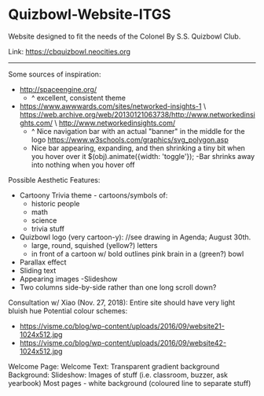 # Quizbowl-Website-ITGS
Website designed to fit the needs of the Colonel By S.S. Quizbowl Club.

Link: https://cbquizbowl.neocities.org

<hr />

Some sources of inspiration:
- http://spaceengine.org/
    - ^ excellent, consistent theme
- https://www.awwwards.com/sites/networked-insights-1 \ https://web.archive.org/web/20130121063738/http://www.networkedinsights.com/ \ http://www.networkedinsights.com/
    - ^ Nice navigation bar with an actual "banner" in the middle for the logo https://www.w3schools.com/graphics/svg_polygon.asp
    - Nice bar appearing, expanding, and then shrinking a tiny bit when you hover over it $(obj).animate({width: 'toggle'});
        -Bar shrinks away into nothing when you hover off
    
Possible Aesthetic Features: 
- Cartoony Trivia theme - cartoons/symbols of: 
    - historic people
    - math
    - science 
    - trivia stuff
- Quizbowl logo (very cartoon-y): //see drawing in Agenda; August 30th.
    - large, round, squished (yellow?) letters
    - in front of a cartoon w/ bold outlines pink brain in a (green?) bowl
- Parallax effect
- Sliding text
- Appearing images 
-Slideshow
- Two columns side-by-side rather than one long scroll down?

Consultation w/ Xiao (Nov. 27, 2018):
Entire site should have very light bluish hue
Potential colour schemes: 
- https://visme.co/blog/wp-content/uploads/2016/09/website21-1024x512.jpg
- https://visme.co/blog/wp-content/uploads/2016/09/website42-1024x512.jpg

Welcome Page:
	Welcome Text: Transparent gradient background
	Background:
		Slideshow: Images of stuff (i.e. classroom, buzzer, ask yearbook)
Most pages - white background (coloured line to separate stuff)

